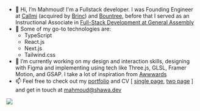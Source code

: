 - 👋 Hi, I’m Mahmoud! I'm a Fullstack developer. I was Founding Engineer at [Callmi](https://callmi.co) (acquired by [Brinc](https://www.linkedin.com/posts/brinc-io_brinc-acquires-callmi-a-leading-mena-centric-activity-7197098591293759488-uwlu?utm_source=share&utm_medium=member_desktop)) and [Bountree](https://bountree.io), before that I served as an Instructional Associate in <a href="https://generalassemb.ly/instructors/mahmoud-el-shawa/28943">Full-Stack Development at General Assembly</a>
- 👀 Some of my go-to technologies are:
  - TypeScript
  - React.js
  - Next.js
  - Tailwind.css    
- 🌱 I’m currently working on my design and interaction skills, designing with Figma and implementing using tech like Three.js, GLSL, Framer Motion, and GSAP. I take a lot of inspiration from [Awwwards](https://awwwards.com)
- 📫 Feel free to check out my [portfolio](https://shawa.dev/) and CV [ [single page](https://docs.google.com/document/d/1YQo4wcgSEoUK0oin6ww1fl1dzw9Qfbca8YjOEFUsI1Q/edit?usp=sharing), [two page](https://docs.google.com/document/d/1VZLIxnsYrfHsS7fBxIjQtLY0-ANiu5fLKvsWM58067k/edit?usp=sharing) ] and get in touch at <a href="mailto:mahmoud@shawa.dev">mahmoud@shawa.dev</a>

<img src="https://github-readme-stats.vercel.app/api/top-langs/?username=mo-shawa&layout=compact"/>
<!---
mo-shawa/mo-shawa is a ✨ special ✨ repository because its `README.md` (this file) appears on your GitHub profile.
You can click the Preview link to take a look at your changes.
--->
